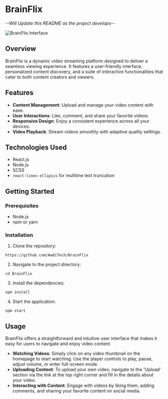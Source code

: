 # BrainFlix

*--Will Update this README as the project develops--*

![BrainFlix Interface](https://i.imgur.com/8EoV4DH.png)

## Overview
BrainFlix is a dynamic video streaming platform designed to deliver a seamless viewing experience. It features a user-friendly interface, personalized content discovery, and a suite of interactive functionalities that cater to both content creators and viewers.

## Features
- **Content Management**: Upload and manage your video content with ease.
- **User Interactions**: Like, comment, and share your favorite videos.
- **Responsive Design**: Enjoy a consistent experience across all your devices.
- **Video Playback**: Stream videos smoothly with adaptive quality settings.

## Technologies Used
- React.js
- Node.js
- SCSS
- `react-lines-ellipsis` for multiline text truncation



## Getting Started

### Prerequisites
- Node.js
- npm or yarn

### Installation
1. Clone the repository:
```
https://github.com/AwdiTech/BrainFlix
```

2. Navigate to the project directory:
```
cd BrainFlix
```

3. Install the dependencies:
```
npm install
```

4. Start the application:
```
npm start
```


## Usage

BrainFlix offers a straightforward and intuitive user interface that makes it easy for users to navigate and enjoy video content.

- **Watching Videos**: Simply click on any video thumbnail on the homepage to start watching. Use the player controls to play, pause, adjust volume, or enter full-screen mode.
- **Uploading Content**: To upload your own video, navigate to the 'Upload' section via the link at the top right corner and fill in the details about your video.
- **Interacting with Content**: Engage with videos by liking them, adding comments, and sharing your favorite content on social media.




